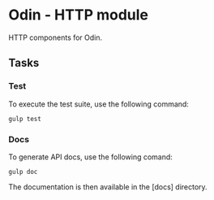 # Odin - HTTP module

HTTP components for Odin.

## Tasks

### Test

To execute the test suite, use the following command:

```
gulp test
```

### Docs

To generate API docs, use the following comand:

```
gulp doc
```

The documentation is then available in the [docs] directory.